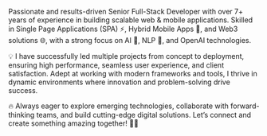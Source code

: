 Passionate and results-driven Senior Full-Stack Developer with over 7+ years of experience in building scalable web & mobile applications. Skilled in Single Page Applications (SPA) ⚡, Hybrid Mobile Apps 📱, and Web3 solutions 🌐, with a strong focus on AI 🤖, NLP 🧠, and OpenAI technologies.

💡 I have successfully led multiple projects from concept to deployment, ensuring high performance, seamless user experience, and client satisfaction. Adept at working with modern frameworks and tools, I thrive in dynamic environments where innovation and problem-solving drive success.

🔥 Always eager to explore emerging technologies, collaborate with forward-thinking teams, and build cutting-edge digital solutions. Let’s connect and create something amazing together! 🤝✨
